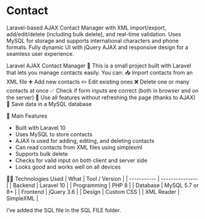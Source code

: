 # Contact
Laravel-based AJAX Contact Manager with XML import/export, add/edit/delete (including bulk delete), and real-time validation. Uses MySQL for storage and supports international characters and phone formats. Fully dynamic UI with jQuery AJAX and responsive design for a seamless user experience.

Laravel AJAX Contact Manager 📇
  This is a small project built with Laravel that lets you manage contacts easily. You can:
  📥 Import contacts from an XML file
  ➕ Add new contacts
  ✏️ Edit existing ones
  ❌ Delete one or many contacts at once
  ✅ Check if form inputs are correct (both in browser and on the server)
  🔁 Use all features without refreshing the page (thanks to AJAX)
  💾 Save data in a MySQL database

🚀 Main Features
  - Built with Laravel 10
  - Uses MySQL to store contacts
  - AJAX is used for adding, editing, and deleting contacts
  - Can read contacts from XML files using simplexml
  - Supports bulk delete
  - Checks for valid input on both client and server side
  - Looks good and works well on all devices

🧑‍💻 Technologies Used
  | What        | Tool / Version  |
  | ----------- | --------------- |
  | Backend     | Laravel 10      |
  | Programming | PHP 8           |
  | Database    | MySQL 5.7 or 8+ |
  | Frontend    | jQuery 3.6      |
  | Design      | Custom CSS      |
  | XML Reader  | SimpleXML       |

I’ve added the SQL file in the SQL FILE folder.
